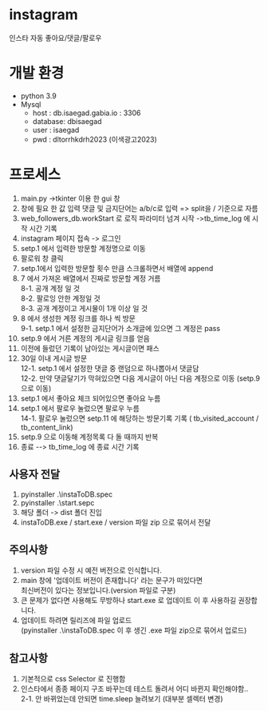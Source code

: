 # instagram
인스타 자동 좋아요/댓글/팔로우 

# 개발 환경
* python 3.9 
* Mysql
    * host : db.isaegad.gabia.io : 3306
    * database: dbisaegad
    * user : isaegad
    * pwd : dltorrhkdrh2023 (이색광고2023)

# 프로세스 
1. main.py ->tkinter 이용 한 gui 창
2. 창에 필요 한 값 입력
   댓글 및 금지단어는 a/b/c로 입력 => split을 / 기준으로 자름 
3. web_followers_db.workStart 로 로직 파라미터 넘겨 시작 ->tb_time_log 에 시작 시간 기록 
4. instagram 페이지 접속 -> 로그인
5. setp.1 에서 입력한 방문할 계정명으로 이동
6. 팔로워 창 클릭
7. setp.1에서 입력한 방문할 횟수 만큼 스크롤하면서 배열에 append
8. 7 에서 가져온 배열에서 진짜로 방문할 계정 거름  
   8-1. 공개 계정 일 것  
   8-2. 팔로잉 안한 계정일 것  
   8-3. 공개 계정이고 게시물이  1개 이상 일 것  
9. 8 에서 생성한 계정 링크를 하나 씩 방문  
  9-1. setp.1 에서 설정한 금지단어가 소개글에 있으면 그 계정은 pass  
10. setp.9 에서 거른 계정의 게시글 링크를 얻음
11. 이전에 들렀던 기록이 남아있는 게시글이면 패스 
12. 30일 이내 게시글 방문  
  12-1. setp.1 에서 설정한 댓글 중 랜덤으로 하나뽑아서 댓글담  
  12-2. 만약 댓글달기가 막혀있으면 다음 게시글이 아닌 다음 계정으로 이동 (setp.9으로 이동)  
13.  setp.1 에서 좋아요 체크 되어있으면 좋아요 누름
14.  setp.1 에서 팔로우 눌렀으면 팔로우 누름  
    14-1. 팔로우 눌렀으면 setp.11 에 해당하는 방문기록 기록 ( tb_visited_account / tb_content_link)   
15. setp.9 으로 이동해 계정목록 다 돌 때까지 반복
16. 종료 --> tb_time_log 에 종료 시간 기록 
## 사용자 전달 
1. pyinstaller   .\instaToDB.spec  
2. pyinstaller   .\start.sepc
3. 해당 폴더 -> dist 폴더 진입
4. instaToDB.exe / start.exe / version 파일 zip 으로 묶어서 전달


## 주의사항
1. version 파일 수정 시 예전 버전으로 인식합니다.
2. main 창에 '업데이트 버전이 존재합니다' 라는 문구가 떠있다면  
  최신버전이 있다는 정보입니다.(version 파일로 구분)
3. 큰 문제가 없다면 사용해도 무방하나 start.exe 로 업데이트 이 후 사용하길 권장합니다.
4. 업데이트 하려면  릴리즈에  파일 업로드  
   (pyinstaller   .\instaToDB.spec   이 후 생긴 .exe 파일 zip으로 묶어서 업로드)


## 참고사항 
1. 기본적으로 css Selector 로 진행함
2. 인스타에서 종종 페이지 구조 바꾸는데 테스트 돌려서 어디 바뀐지 확인해야함..  
2-1. 안 바뀌었는데 안되면 time.sleep 늘려보기 (대부분 셀렉터 변경)

